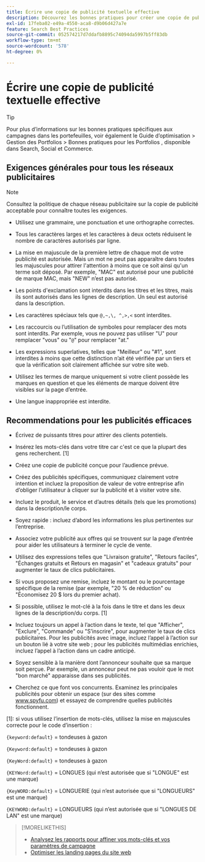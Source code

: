 ```yaml
---
title: Écrire une copie de publicité textuelle effective
description: Découvrez les bonnes pratiques pour créer une copie de publicité efficace.
exl-id: 17feba02-e49a-4550-aca8-d9b06d427a7e
feature: Search Best Practices
source-git-commit: 052574217d7ddafb8895c74094da5997b5ff83db
workflow-type: tm+mt
source-wordcount: '578'
ht-degree: 0%

---
```


# Écrire une copie de publicité textuelle effective

>[!TIP]
>
>Pour plus d’informations sur les bonnes pratiques spécifiques aux campagnes dans les portefeuilles, voir également le Guide d’optimisation > Gestion des Portfolios > Bonnes pratiques pour les Portfolios , disponible dans Search, Social et Commerce.<!-- verify convention for referencing Optimization Guide here -->

## Exigences générales pour tous les réseaux publicitaires

>[!NOTE]
>
>Consultez la politique de chaque réseau publicitaire sur la copie de publicité acceptable pour connaître toutes les exigences.

* Utilisez une grammaire, une ponctuation et une orthographe correctes.

* Tous les caractères larges et les caractères à deux octets réduisent le nombre de caractères autorisés par ligne.

* La mise en majuscule de la première lettre de chaque mot de votre publicité est autorisée. Mais un mot ne peut pas apparaître dans toutes les majuscules pour attirer l&#39;attention à moins que ce soit ainsi qu&#39;un terme soit déposé. Par exemple, &quot;MAC&quot; est autorisé pour une publicité de marque MAC, mais &quot;NEW&quot; n’est pas autorisé.

* Les points d&#39;exclamation sont interdits dans les titres et les titres, mais ils sont autorisés dans les lignes de description. Un seul est autorisé dans la description.

* Les caractères spéciaux tels que `@,~,\, ^,>,<` sont interdites.

* Les raccourcis ou l’utilisation de symboles pour remplacer des mots sont interdits. Par exemple, vous ne pouvez pas utiliser &quot;U&quot; pour remplacer &quot;vous&quot; ou &quot;`@`&quot; pour remplacer &quot;at.&quot;

* Les expressions superlatives, telles que &quot;Meilleur&quot; ou &quot;#1&quot;, sont interdites à moins que cette distinction n’ait été vérifiée par un tiers et que la vérification soit clairement affichée sur votre site web.

* Utilisez les termes de marque uniquement si votre client possède les marques en question et que les éléments de marque doivent être visibles sur la page d’entrée.

* Une langue inappropriée est interdite.

## Recommendations pour les publicités efficaces

* Écrivez de puissants titres pour attirer des clients potentiels.

* Insérez les mots-clés dans votre titre car c&#39;est ce que la plupart des gens recherchent. [1]

* Créez une copie de publicité conçue pour l’audience prévue.

* Créez des publicités spécifiques, communiquez clairement votre intention et incluez la proposition de valeur de votre entreprise afin d’obliger l’utilisateur à cliquer sur la publicité et à visiter votre site.

* Incluez le produit, le service et d’autres détails (tels que les promotions) dans la description/le corps.

* Soyez rapide : incluez d’abord les informations les plus pertinentes sur l’entreprise.

* Associez votre publicité aux offres qui se trouvent sur la page d’entrée pour aider les utilisateurs à terminer le cycle de vente.

* Utilisez des expressions telles que &quot;Livraison gratuite&quot;, &quot;Retours faciles&quot;, &quot;Échanges gratuits et Retours en magasin&quot; et &quot;cadeaux gratuits&quot; pour augmenter le taux de clics publicitaires.

* Si vous proposez une remise, incluez le montant ou le pourcentage spécifique de la remise (par exemple, &quot;20 % de réduction&quot; ou &quot;Économisez 20 $ lors du premier achat).

* Si possible, utilisez le mot-clé à la fois dans le titre et dans les deux lignes de la description/du corps. [1]

* Incluez toujours un appel à l’action dans le texte, tel que &quot;Afficher&quot;, &quot;Exclure&quot;, &quot;Commande&quot; ou &quot;S’inscrire&quot;, pour augmenter le taux de clics publicitaires. Pour les publicités avec image, incluez l’appel à l’action sur un bouton lié à votre site web ; pour les publicités multimédias enrichies, incluez l’appel à l’action dans un cadre anticipé.

* Soyez sensible à la manière dont l’annonceur souhaite que sa marque soit perçue. Par exemple, un annonceur peut ne pas vouloir que le mot &quot;bon marché&quot; apparaisse dans ses publicités.

* Cherchez ce que font vos concurrents. Examinez les principales publicités pour obtenir un espace (sur des sites comme www.spyfu.com) et essayez de comprendre quelles publicités fonctionnent.

[1]: si vous utilisez l’insertion de mots-clés, utilisez la mise en majuscules correcte pour le code d’insertion :

`{keyword:default}` = tondeuses à gazon

`{Keyword:default}` = tondeuses à gazon

`{KeyWord:default}` = tondeuses à gazon

`{KEYWord:default}` = LONGUES (qui n’est autorisée que si &quot;LONGUE&quot; est une marque)

`{KeyWORD:default}` = LONGUERIE (qui n’est autorisée que si &quot;LONGUEURS&quot; est une marque)

`{KEYWORD:default}` = LONGUEURS (qui n’est autorisée que si &quot;LONGUES DE LAN&quot; est une marque)

>[!MORELIKETHIS]
>
>* [Analysez les rapports pour affiner vos mots-clés et vos paramètres de campagne](best-practices-analyze.md)
>* [Optimiser les landing pages du site web](best-practices-optimize.md)
